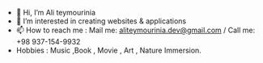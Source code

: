 - 👋 Hi, I’m Ali teymourinia
- 👀 I’m interested in creating websites & applications
- 📫 How to reach me : Mail me: aliteymourinia.dev@gmail.com / Call me: +98 937-154-9932
- Hobbies : Music ,Book , Movie , Art , Nature Immersion.

<!---
Aliteymourinia/Aliteymourinia is a ✨ special ✨ repository because its `README.md` (this file) appears on your GitHub profile.
You can click the Preview link to take a look at your changes.
--->
